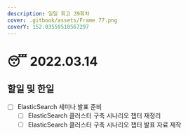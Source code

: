 ```yaml
---
description: 일일 회고 39회차
cover: .gitbook/assets/Frame 77.png
coverY: 152.03559510567297
---
```


# 😴 2022.03.14

## 할일 및 한일

* [ ] ElasticSearch 세미나 발표 준비
  * [ ] ElasticSearch 클러스터 구축 시나리오 챕터 재정리
  * [ ] ElasticSearch 클러스터 구축 시나리오 챕터 발표 자료 제작

